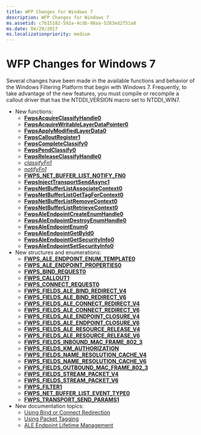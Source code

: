 ```yaml
---
title: WFP Changes for Windows 7
description: WFP Changes for Windows 7
ms.assetid: c7b15182-592a-4cdb-98aa-5283ed2f51a0
ms.date: 04/20/2017
ms.localizationpriority: medium
---
```


# WFP Changes for Windows 7


Several changes have been made in the available functions and behavior of the Windows Filtering Platform that begin with Windows 7. Frequently, to take advantage of the new features, you must compile or recompile a callout driver that has the NTDDI\_VERSION macro set to NTDDI\_WIN7.

-   New functions:
    - [**FwpsAcquireClassifyHandle0**](https://msdn.microsoft.com/library/windows/hardware/ff550085)
    - [**FwpsAcquireWritableLayerDataPointer0**](https://msdn.microsoft.com/library/windows/hardware/ff550087)
    - [**FwpsApplyModifiedLayerData0**](https://msdn.microsoft.com/library/windows/hardware/ff551137)
    - [**FwpsCalloutRegister1**](https://msdn.microsoft.com/library/windows/hardware/ff551143)
    - [**FwpsCompleteClassify0**](https://msdn.microsoft.com/library/windows/hardware/ff551150)
    - [**FwpsPendClassify0**](https://msdn.microsoft.com/library/windows/hardware/ff551197)
    - [**FwpsReleaseClassifyHandle0**](https://msdn.microsoft.com/library/windows/hardware/ff551208)
    - [*classifyFn1*](https://msdn.microsoft.com/library/windows/hardware/ff544893)
    - [*notifyFn1*](https://msdn.microsoft.com/library/windows/hardware/ff568804)
    - [**FWPS\_NET\_BUFFER\_LIST\_NOTIFY\_FN0**](https://msdn.microsoft.com/library/windows/hardware/ff552406)
    - [**FwpsInjectTransportSendAsync1**](https://msdn.microsoft.com/library/windows/hardware/ff551189)
    - [**FwpsNetBufferListAssociateContext0**](https://msdn.microsoft.com/library/windows/hardware/ff551191)
    - [**FwpsNetBufferListGetTagForContext0**](https://msdn.microsoft.com/library/windows/hardware/ff551192)
    - [**FwpsNetBufferListRemoveContext0**](https://msdn.microsoft.com/library/windows/hardware/ff551194)
    - [**FwpsNetBufferListRetrieveContext0**](https://msdn.microsoft.com/library/windows/hardware/ff551196)
    - [**FwpsAleEndpointCreateEnumHandle0**](https://msdn.microsoft.com/library/windows/hardware/ff550089)
    - [**FwpsAleEndpointDestroyEnumHandle0**](https://msdn.microsoft.com/library/windows/hardware/ff550091)
    - [**FwpsAleEndpointEnum0**](https://msdn.microsoft.com/library/windows/hardware/ff551126)
    - [**FwpsAleEndpointGetById0**](https://msdn.microsoft.com/library/windows/hardware/ff551128)
    - [**FwpsAleEndpointGetSecurityInfo0**](https://msdn.microsoft.com/library/windows/hardware/ff551131)
    - [**FwpsAleEndpointSetSecurityInfo0**](https://msdn.microsoft.com/library/windows/hardware/ff551133)
-   New structures and enumerations:
    - [**FWPS\_ALE\_ENDPOINT\_ENUM\_TEMPLATE0**](https://msdn.microsoft.com/library/windows/hardware/ff551216)
    - [**FWPS\_ALE\_ENDPOINT\_PROPERTIES0**](https://msdn.microsoft.com/library/windows/hardware/ff551218)
    - [**FWPS\_BIND\_REQUEST0**](https://msdn.microsoft.com/library/windows/hardware/ff551221)
    - [**FWPS\_CALLOUT1**](https://msdn.microsoft.com/library/windows/hardware/ff551226)
    - [**FWPS\_CONNECT\_REQUEST0**](https://msdn.microsoft.com/library/windows/hardware/ff551231)
    - [**FWPS\_FIELDS\_ALE\_BIND\_REDIRECT\_V4**](https://msdn.microsoft.com/library/windows/hardware/ff551247)
    - [**FWPS\_FIELDS\_ALE\_BIND\_REDIRECT\_V6**](https://msdn.microsoft.com/library/windows/hardware/ff551249)
    - [**FWPS\_FIELDS\_ALE\_CONNECT\_REDIRECT\_V4**](https://msdn.microsoft.com/library/windows/hardware/ff551251)
    - [**FWPS\_FIELDS\_ALE\_CONNECT\_REDIRECT\_V6**](https://msdn.microsoft.com/library/windows/hardware/ff551254)
    - [**FWPS\_FIELDS\_ALE\_ENDPOINT\_CLOSURE\_V4**](https://msdn.microsoft.com/library/windows/hardware/ff551256)
    - [**FWPS\_FIELDS\_ALE\_ENDPOINT\_CLOSURE\_V6**](https://msdn.microsoft.com/library/windows/hardware/ff551258)
    - [**FWPS\_FIELDS\_ALE\_RESOURCE\_RELEASE\_V4**](https://msdn.microsoft.com/library/windows/hardware/ff551269)
    - [**FWPS\_FIELDS\_ALE\_RESOURCE\_RELEASE\_V6**](https://msdn.microsoft.com/library/windows/hardware/ff551272)
    - [**FWPS\_FIELDS\_INBOUND\_MAC\_FRAME\_802\_3**](https://msdn.microsoft.com/library/windows/hardware/ff551291)
    - [**FWPS\_FIELDS\_KM\_AUTHORIZATION**](https://msdn.microsoft.com/library/windows/hardware/ff551312)
    - [**FWPS\_FIELDS\_NAME\_RESOLUTION\_CACHE\_V4**](https://msdn.microsoft.com/library/windows/hardware/ff551316)
    - [**FWPS\_FIELDS\_NAME\_RESOLUTION\_CACHE\_V6**](https://msdn.microsoft.com/library/windows/hardware/ff551320)
    - [**FWPS\_FIELDS\_OUTBOUND\_MAC\_FRAME\_802\_3**](https://msdn.microsoft.com/library/windows/hardware/ff551334)
    - [**FWPS\_FIELDS\_STREAM\_PACKET\_V4**](https://msdn.microsoft.com/library/windows/hardware/ff552379)
    - [**FWPS\_FIELDS\_STREAM\_PACKET\_V6**](https://msdn.microsoft.com/library/windows/hardware/ff552383)
    - [**FWPS\_FILTER1**](https://msdn.microsoft.com/library/windows/hardware/ff552389)
    - [**FWPS\_NET\_BUFFER\_LIST\_EVENT\_TYPE0**](https://msdn.microsoft.com/library/windows/hardware/ff552403)
    - [**FWPS\_TRANSPORT\_SEND\_PARAMS1**](https://msdn.microsoft.com/library/windows/hardware/ff552423)
-   New documentation topics:
    - [Using Bind or Connect Redirection](using-bind-or-connect-redirection.md)
    - [Using Packet Tagging](using-packet-tagging.md)
    - [ALE Endpoint Lifetime Management](ale-endpoint-lifetime-management.md)

 

 





